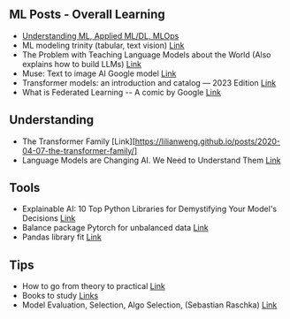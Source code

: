 ## ML Posts - Overall Learning

* [Understanding ML, Applied ML/DL, MLOps](https://www.linkedin.com/posts/sarang-mete-6797065a_full-applied-ai-lectures-mfml-youtube-activity-7015808900876685312-EvMk)
* ML modeling trinity (tabular, text vision) [Link](https://www.linkedin.com/posts/mark-tenenholtz-173a3a122_my-ml-modeling-trinity-1-tabular-xgboost-activity-7018214802497957889-f3jL)
* The Problem with Teaching Language Models about the World (Also explains how to build LLMs) [Link](https://medium.com/@josua.krause/the-problem-with-teaching-language-models-about-the-world-5e024b408711)
* Muse: Text to image AI Google model [Link](https://www.linkedin.com/posts/yoelzeldes_its-insane-another-text-to-image-paper-activity-7020645008424734720-HUAk/)
* Transformer models: an introduction and catalog — 2023 Edition  [Link](https://amatriain.net/blog/transformer-models-an-introduction-and-catalog-2d1e9039f376/)
* What is Federated Learning -- A comic by Google [Link](https://www.linkedin.com/feed/update/urn:li:activity:7021182883465711616)

## Understanding

* The Transformer Family  [Link][https://lilianweng.github.io/posts/2020-04-07-the-transformer-family/]
* Language Models are Changing AI. We Need to Understand Them [Link](https://hai.stanford.edu/news/language-models-are-changing-ai-we-need-understand-them)

## Tools

* Explainable AI: 10 Top Python Libraries for Demystifying Your Model's Decisions [Link](https://www.linkedin.com/feed/update/urn:li:activity:7018899691358535680/)
* Balance package Pytorch for unbalanced data [Link](https://www.linkedin.com/posts/rami-krispin_python-datascience-data-activity-7020420991302471680-vi2f)
* Pandas library fit [Link](https://www.linkedin.com/posts/sarah-floris_spark-activity-7020041871628402688-PW3n/)

## Tips

* How to go from theory to practical [Link](https://www.linkedin.com/posts/jay-feng-ab66b049_datascience-business-projects-activity-7017160941679108096-_y5i)
* Books to study [Links](/ml_study/books/review.md)
* Model Evaluation, Selection, Algo Selection, (Sebastian Raschka) [Link](https://www.linkedin.com/posts/mark-tenenholtz-173a3a122_you-should-always-work-on-improving-your-activity-7020389129825787904-1EDP)
